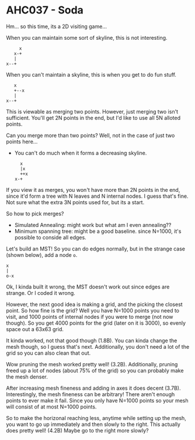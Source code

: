 # AHC037 - Soda

Hm... so this time, its a 2D visiting game...

When you can maintain some sort of skyline, this is not interesting.
```
     x
   x-+
   |
x--+
```

When you can't maintain a skyline, this is when you get to do fun stuff.
```
   x
   +--x
   |
x--+
```

This is viewable as merging two points. However, just merging two isn't
sufficient. You'll get 2N points in the end, but I'd like to use all 5N
alloted points.

Can you merge more than two points? Well, not in the case of just two points
here...
- You can't do much when it forms a decreasing skyline.
    ```
      x
      |x
      ++x
    x-+
    ```
If you view it as merges, you won't have more than 2N points in the end,
since it'd form a tree with N leaves and N internal nodes. I guess that's
fine. Not sure what the extra 3N points used for, but its a start.

So how to pick merges?
- Simulated Annealing: might work but what am I even annealing??
- Minimum spanning tree: might be a good baseline. since N=1000, it's possible
    to conside all edges.

Let's build an MST! So you can do edges normally, but in the strange case
(shown below), add a node `o`.
```
x
|
o-x
```

Ok, I kinda built it wrong, the MST doesn't work out since edges are strange.
Or I coded it wrong.

However, the next good idea is making a grid, and the picking the closest point.
So how fine is the grid? Well you have N=1000 points you need to visit, and
1000 points of internal nodes if you were to merge (not now though). So you get
4000 points for the grid (later on it is 3000), so evenly space out a 63x63
grid.

It kinda worked, not that good though (1.8B). You can kinda change the mesh
though, so I guess that's next. Additionally, you don't need a lot of the
grid so you can also clean that out.

Wow pruning the mesh worked pretty well! (3.2B). Additionally, pruning 
freed up a lot of nodes (about 75% of the grid) so you can probably make
the mesh denser.

After increasing mesh fineness and adding in axes it does decent (3.7B).
Interestingly, the mesh fineness can be arbitrary! There aren't enough points
to ever make it fail. Since you only have N=1000 points so your mesh will
consist of at most N=1000 points.

So to make the horizonal reaching less, anytime while setting up the mesh,
you want to go up immediately and then slowly to the right.
This actually does pretty well! (4.2B) Maybe go to the right more slowly?